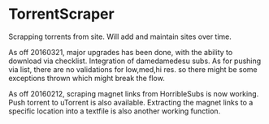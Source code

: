 # TorrentScraper
Scrapping torrents from site. Will add and maintain sites over time.

As off 20160321, major upgrades has been done, with the ability to download via checklist. Integration of damedamedesu subs.
As for pushing via list, there are no validations for low,med,hi res. so there might be some exceptions thrown which might break the flow.

As off 20160212, scraping magnet links from HorribleSubs is now working. Push torrent to uTorrent is also available. Extracting the magnet links to a specific location into a textfile is also another working function.

